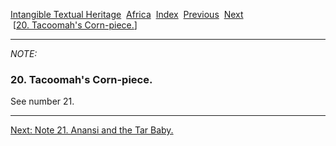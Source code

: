 [Intangible Textual Heritage](../../index)  [Africa](../index) 
[Index](index)  [Previous](jas019n)  [Next](jas021n)   
 \[[20. Tacoomah's Corn-piece.](jas020)\]

------------------------------------------------------------------------

*NOTE:* 

### 20. Tacoomah's Corn-piece.

See number 21.

------------------------------------------------------------------------

[Next: Note 21. Anansi and the Tar Baby.](jas021n)

